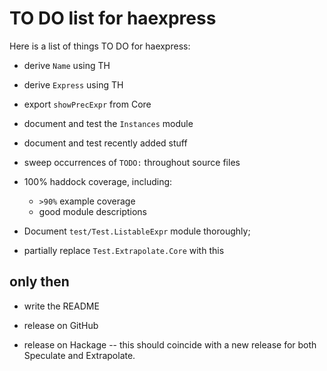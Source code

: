 TO DO list for haexpress
========================

Here is a list of things TO DO for haexpress:

* derive `Name` using TH

* derive `Express` using TH

* export `showPrecExpr` from Core

* document and test the `Instances` module

* document and test recently added stuff

* sweep occurrences of `TODO:` throughout source files

* 100% haddock coverage, including:
	- `>90%` example coverage
	- good module descriptions

* Document `test/Test.ListableExpr` module thoroughly;

* partially replace `Test.Extrapolate.Core` with this


only then
---------

* write the README

* release on GitHub

* release on Hackage -- this should coincide with a new release for both
  Speculate and Extrapolate.
